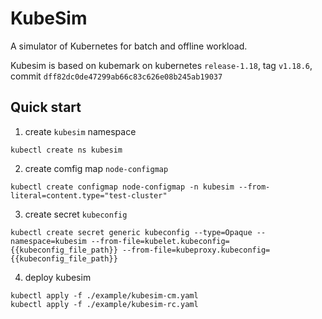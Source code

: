 # KubeSim

A simulator of Kubernetes for batch and offline workload.

Kubesim is based on kubemark on kubernetes `release-1.18`, tag `v1.18.6`, commit  `dff82dc0de47299ab66c83c626e08b245ab19037`

## Quick start
1. create `kubesim` namespace
```
kubectl create ns kubesim
```

2. create comfig map `node-configmap`
```
kubectl create configmap node-configmap -n kubesim --from-literal=content.type="test-cluster"
```

3. create secret `kubeconfig`
```
kubectl create secret generic kubeconfig --type=Opaque --namespace=kubesim --from-file=kubelet.kubeconfig={{kubeconfig_file_path}} --from-file=kubeproxy.kubeconfig={{kubeconfig_file_path}}
```

4. deploy kubesim
```
kubectl apply -f ./example/kubesim-cm.yaml
kubectl apply -f ./example/kubesim-rc.yaml
```

